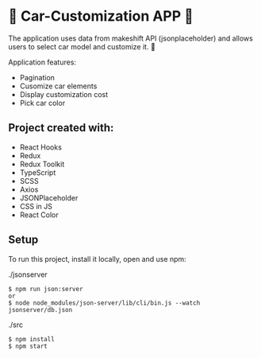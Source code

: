 # :red_car: Car-Customization APP :blue_car:

The application uses data from makeshift API (jsonplaceholder) and allows users to select car model and customize it. :wrench:

Application features:
* Pagination
* Cusomize car elements
* Display customization cost
* Pick car color
	
## Project created with:
* React Hooks
* Redux
* Redux Toolkit
* TypeScript 
* SCSS
* Axios 
* JSONPlaceholder 
* CSS in JS
* React Color


## Setup
To run this project, install it locally, open and use npm:

./jsonserver
```
$ npm run json:server
or 
$ node node_modules/json-server/lib/cli/bin.js --watch jsonserver/db.json
```
./src
```
$ npm install
$ npm start
```
